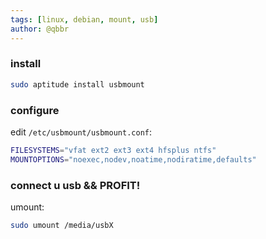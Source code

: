 ```yaml
---
tags: [linux, debian, mount, usb]
author: @qbbr
---
```


### install

```bash
sudo aptitude install usbmount
```

### configure

edit `/etc/usbmount/usbmount.conf`:

```bash
FILESYSTEMS="vfat ext2 ext3 ext4 hfsplus ntfs"
MOUNTOPTIONS="noexec,nodev,noatime,nodiratime,defaults"
```

### connect u usb && PROFIT!

umount:

```bash
sudo umount /media/usbX
```
